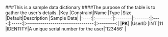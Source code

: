 ###This is a sample data dictionary
####The purpose of the table is to gather the user's details.
|Key   |Constraint|Name     |Type    |Size    |Default|Description                        |Sample Data|
|:----:|:--------:|:--------|:-------:|:----:|:-----:|:---------------------------------:|:---------:|
|**PK**|          |UserID   |INT      |11   |IDENTITY|A unique serial number for the user|`123456'   |
